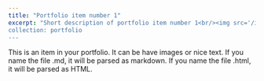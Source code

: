 ```yaml
---
title: "Portfolio item number 1"
excerpt: "Short description of portfolio item number 1<br/><img src='/images/OVL.png'>
collection: portfolio
---
```


This is an item in your portfolio. It can be have images or nice text. If you name the file .md, it will be parsed as markdown. If you name the file .html, it will be parsed as HTML. 
